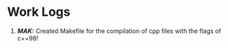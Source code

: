 # Work Logs
1. ***MAK:*** Created Makefile for the compilation of cpp files with the flags of c++98!